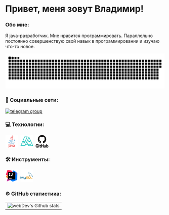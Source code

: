 # Привет, меня зовут Владимир!

### Обо мне:
Я java-разработчик. Мне нравится программировать. Параллельно постоянно совершенствую свой навык в программировании и изучаю что-то новое.

<p align="center">
 <img width="600" src="github-snake.svg" alt="snake"/>
</p>

### 🤝 Социальные сети:

  <div id="badges">
  </a>
    <a href="https://t.me/Vova_bva" target="_blank">
      <img src="https://cdn-icons-png.flaticon.com/512/2111/2111646.png" width="40" height="40" alt="telegram group" />
    </a>
  </div>

### 💻 Технологии:
<div>
  <img src="https://github.com/devicons/devicon/blob/master/icons/java/java-original-wordmark.svg" title="java" alt="java" width="40" height="40"/>&nbsp
  <img src="https://github.com/devicons/devicon/blob/master/icons/thealgorithms/thealgorithms-original.svg" title="Algorithms" alt=" Algorithms " width="40" height="40"/>&nbsp
   <img src="https://github.com/devicons/devicon/blob/master/icons/github/github-original-wordmark.svg" title="git" alt="git" width="40" height="40"/>&nbsp
</div>

### 🛠 Инструменты:
<div>
  <img src="https://github.com/devicons/devicon/blob/master/icons/intellij/intellij-original.svg" title="IntelIJIdea" alt=" IntelIJIdea " width="40" height="40"/>&nbsp;
  <img src="https://github.com/devicons/devicon/blob/master/icons/mysql/mysql-original-wordmark.svg" title="mySQL" alt=" mySQL " width="40" height="40"/>&nbsp;
</div>

### ⚙️ GitHub статистика:

<table>
  <tr>
    <td>
      <img align="left" src="https://github-readme-streak-stats.herokuapp.com?user=Vovaby-web&theme=dark&background=000000" alt="webDev's Github stats" />
    </td>
  </tr>
</table>
